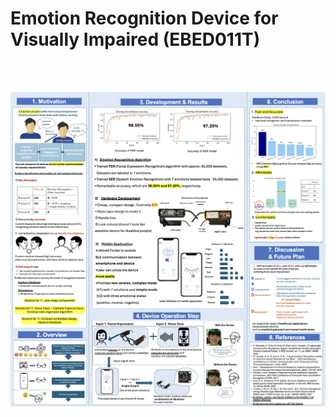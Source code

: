 <h1>Emotion Recognition Device for Visually Impaired (EBED011T)</h1>

<br><br>

<img src = "ISEF_POSTER.png"></img>

